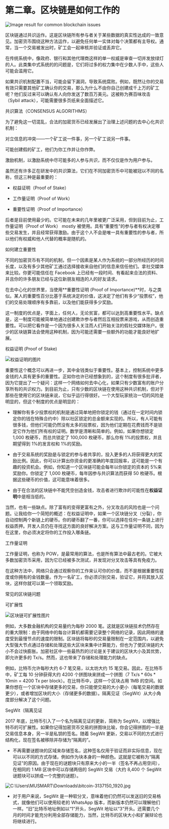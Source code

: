 # 第二章。区块链是如何工作的

![Image result for common blockchain issues](img/image-1.png)

区块链通过共识运作。这是区块链所有参与者关于某些数据的真实性达成的一致意见。加密货币围绕这种方法运作，以避免任何单一实体对每个决策都有主导权。通常，当一个交易被发出时，矿工会一起审核并验证或丢弃它。

在传统系统中，像政府、银行和其他代理商这样的单一权威是审查一切并发放绿灯的人。此类集中式系统的的问题是，它们将过多的权力集中在少数人手中，这些人可能会滥用它。

如果共识机制配置不当，可能会留下漏洞，导致系统腐败。例如，既然让你的交易有效只需要其他矿工确认你的交易，那么为什么不由你自己创建成千上万的矿工呢？他们反过来可以确认有人向你发送了数百万美元。这被称为赛百味攻击（Sybil attack），可能需要很多页纸来全面描述它。

共识算法（CONSENSUS ALGORITHMS）

为了避免这一切混乱，合法的加密货币已经发展出了治理上述问题的去中心化共识机制：

对立信息的冲突——一个矿工说一件事，另一个矿工说另一件事。

可能创建假的矿工，他们为你工作并让你作弊。

激励机制，以激励系统中尽可能多的人参与共识，而不仅仅是作为用户参与。

虽然还有许多正在研发中的共识算法，它们在不同加密货币中可能被冠以不同的名称，但这三种是最重要的：

+   权益证明（Proof of Stake）

+   工作量证明（Proof of Work）

+   重要性证明（Proof of Importance）

后者是目前使用最少的。它可能在未来的几年里被更广泛采用，但到目前为止，工作量证明（Proof of Work） mostly 被使用。具有“重要性”的参与者有权决定哪些交易发生，并且经常获得激励。由于这个人不会是唯一具有重要性的参与者，所以他们有权威和他人代替的概率是随机的。

如何建立重要性

不同的加密货币有不同的机制，但一个因素是某人作为系统的一部分所经历的时间长度，以及有多少其他矿工通过选择接收来自他们的信息来信任他们。拿社交媒体来比较。你更可能信任在 Facebook 上已经有一段时间、有看起来合法的资料、并且你的许多朋友已经与这位新朋友相连的人的好友请求。

在去中心化的世界里，当使用**重要性证明 (Proof of Importance)**时，与之类似。某人的重要性百分比基于系统决定的价值，这决定了他们有多少“投票权”，他们的交易处理顺序有多靠前，以及他们能获得多少奖励。

这一制度的优点是，字面上，任何人，无论贫富，都可以达到高重要性水平。缺点是，这一制度可能被简单地通过创建欺诈参与者然后互相投票来游戏，从而创造重要性。可以把它看作是一个因为很多人关注而人们开始关注的假社交媒体账户。很少的区块链算法会使用这种机制，因为可能还需要一些额外的功能才能良好地扩展。

权益证明 (Proof of Stake)

![权益证明的图片](img/image-2.png)

重要性这个概念可以再进一步，其中金钱类似于重要性。基本上，控制系统中更多金钱的人具有更多的重要性。正如你也许已经想象到的，这个制度有很多批评者，因为它提出了一个疑问：这样一个网络如何去中心化，如果只有少数富有的账户分享所有的共识权力。到目前为止，只有少数的区块链在使用这种共识机制，但对于那些在使用它的区块链来说，它似乎运行得很好。一个大型玩家统治一切的风险是明显的，但这个制度的优点是明显的：

+   理解你有多少投票权的机制是通过简单地把你锁定的钱（通过在一定时间内锁定你的钱在特殊合约中）除以社区锁定的总金额来实现的。所以，有人可能有很多钱，但他们可能仍然没有太多的投票权，因为他们定期在花费钱而不是锁定它作为他们所有权的证明。数学是清晰和简单的。例如，如果你想锁定 1,000 枚硬币，而总共锁定了 100,000 枚硬币，那么你有 1%的投票权，并且期望得到 1%的发言权和 1%的奖励。

+   由于交易系统的奖励是与锁定的参与者共享的，投入更多的人将获得更大的奖励比例。因此，你可以计算出你资金的更准确的年度回报率，这可能是一个有趣的投资机会。例如，你知道一个区块链可能会每年以你锁定的资本的 5%来奖励你。你锁定了 1,000 枚硬币，每年因参与共识算法而获得 50 枚硬币。根据这些硬币的价值，这可能意味着很多。

+   由于在合法的区块链中不能凭空创造金钱，攻击者进行欺诈的可能性在**权益证明**中是相当低的。

当然，也有一些缺点。除了富有的变得更富有之外，分叉攻击的风险也是一个问题。让我给你一个简短的概述：在权益证明中，如果一个区块链分叉（分裂），你自动控制两个新链上的硬币。你的硬币翻了一番，你可以选择在任何一条链上进行权益质押。开发人员仍在寻找这方面的良好解决方案。这与工作量证明不同，因为在这里，你必须决定将你的工作投入哪条链。

工作量证明

工作量证明，也称为 POW，是最常用的算法，也是所有算法中最古老的。它被大多数加密货币采用，因为它已经被多次测试，并发现对分叉攻击等具有免疫力。

在这种方法中，网络只会通过观察你的工作来认可你的价值，而不是根据重要性程度或你拥有的金钱数量。作为一名矿工，你必须识别交易，验证它，并将其放入区块，这样你就可以第一个领取奖励。

常见的区块链问题

可扩展性

![区块链可扩展性图片](img/image-3.png)

例如，大多数金融机构的交易量约为每秒 2000 笔。这就是区块链技术仍然存在的重大限制：由于网络中的每台计算机都需要记录整个网络的记录，因此网络的速度受到最慢节点的速度的限制。区块链将每秒的交易量限制在一定范围内，以避免大型强大节点通过存储和处理这些大区块来集中计算能力，但也为了使区块链的大小不会过快膨胀。加密社区中一些最热烈的讨论是关于建议的区块大小及其优势，即允许更多的 Tx/s。然而，这也带来了存储和处理能力的缺点。

例如，比特币允许每秒大约 6-7 笔交易，以太坊大约 15 笔交易。因此，在比特币中，矿工每 10 分钟获得大约 4200 个拼图块来拼成一个拼图（7 Tx/s * 60s * 10min = 4200 Tx per block）。在比特币中，这样一个区块占用 1MB 的空间。如果你想在一个区块中存储更多的交易，你只能使交易的大小更小（每笔交易的数据更少），或者增加区块的大小（存储更多的数据）。隔离见证（SegWit）从大小角度部分解决了这个问题。

SegWit（隔离见证

2017 年底，比特币引入了一个名为隔离见证的更新，简称为 SegWit，以增强比特币的可扩展性。如果你记得加密货币交易的拼图块比喻，你会记得拼图的一半是交易信息本身，另一半是私钥的签名。随着 SegWit 更新，交易以不同的方式进行结构化，现在签名被移除并存储为“隔离的”。

-   不再需要谜题块的区域来存储签名，这种签名仅用于验证而非实际信息，现在可以以不同的方式存储，例如作为块本身的一种颜色。这就是它被称为“隔离见证”的原因。由于现在的谜题块只有原来大小的一半（签名不再占用空间），在相同的 1 MB 区块中可以存储两倍的 SegWit 交易（大约 8,400 个 SegWit 谜题块可以拼成一个完整的谜题）。

![C:\Users\MUSMART\Downloads\bitcoin-3137150_1920.jpg](img/image-3.jpeg)

-   对于用户来说，SegWit 是一种软分叉，意味着他们仍然可以发送旧的交易格式，就像他们可以使用较老的 WhatsApp 版本，而新版本仍然可以理解他们一样。“旧”比特币地址例如以“1”开头，SegWit 地址以“3”开头。还需要几个月的时间才能充分利用全部存储能力，当然，比特币的区块大小和扩展辩论也将继续进行。
